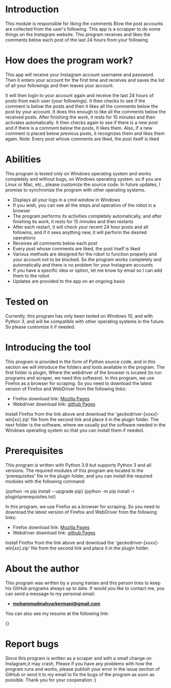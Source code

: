# Introduction

This module is responsible for liking the comments Blow
the post accounts are collected from the user's following.
This app is a scrapper to do some things on the Instagram website.
This program receives and likes the comments below each post of the last 24 hours from your following

# How does the program work?

This app will receive your Instagram account username and password.
Then it enters your account for the first time and receives and saves
the list of all your followings and then leaves your account.

It will then login to your account again and receive the last 24 hours
of posts from each user (your followings). It then checks to see if the
comment is below the posts and then it likes all the comments below the
post by your account. 
It does this enough to like all the comments below the received posts.
After finishing the work, it rests for 15 minutes and then activates automatically.
It then checks again to see if there is a new post and if there is a comment
below the posts, It likes them. Also, if a new comment is placed below previous posts,
it recognizes them and likes them again. 
Note: Every post whose comments are liked, the post itself is liked


# Abilities

This program is tested only on Windows operating system and works completely and without bugs, on Windows operating system.
so if you are Linux or Mac, etc., please customize the source code.
In future updates, I promise to synchronize the program with other operating systems.

- Displays all your logs in a cmd window in Windows
- If you wish, you can see all the steps and operation of the robot in a browser
- The program performs its activities completely automatically, and after finishing its work, it rests for 15 minutes and then restarts
- After each restart, it will check your recent 24 hour posts and all followins, and if it sees anything new, it will perform the desired operations
- Receives all comments below each post
- Every post whose comments are liked, the post itself is liked
- Various methods are designed for the robot to function properly and your account not to be blocked. So the program works completely and automatically and there is no problem for your Instagram accounts
- If you have a specific idea or option, let me know by email so I can add them to the robot
- Updates are provided to the app on an ongoing basis


# Tested on

Currently, this program has only been tested on Windows 10, and with Python 3, and will be compatible with other operating systems in the future.
So please customize it if needed.

# Introducing the tool

This program is provided in the form of Python source code, and in this section we will introduce
the folders and tools available in the program.
The first folder is plugin, Where the webdriver of the browser is located (to run programs and scraper, we need this software).
In this program, we use Firefox as a browser for scraping. So you need to download the latest version of Firefox and WebDriver from the following links:

- Firefox download link: [Mozilla Pages](https://www.mozilla.org/en-US/firefox/download/thanks/)
- Webdriver download link: [github Pages](https://github.com/mozilla/geckodriver/releases/)

Install Firefox from the link above and download the 'geckodriver-[xxxx]-win[xx].zip' file from the second link and place it in the plugin folder.
The next folder is the software, where we usually put the software needed in the Windows operating system so that you can install them if needed.


# Prerequisites

This program is written with Python 3.9 but supports Python 3 and all versions.
The required modules of this program are located in the 'prerequisites' file in the plugin folder, and you can install the required modules with the following command:

{python -m pip install --upgrade pip}
{python -m pip install -r plugin\\prerequisites.txt}

In this program, we use Firefox as a browser for scraping. So you need to download the latest version of Firefox and WebDriver from the following links:

- Firefox download link: [Mozilla Pages](https://www.mozilla.org/en-US/firefox/download/thanks/)
- Webdriver download link: [github Pages](https://github.com/mozilla/geckodriver/releases/)

Install Firefox from the link above and download the 'geckodriver-[xxxx]-win[xx].zip' file from the second link and place it in the plugin folder.


# About the author

This program was written by a young Iranian and this person tries to keep his GitHub programs always up to date.
If would you like to contact me, you can send a message to my personal email:

- **mohammadmahyarkermani@gmail.com**

You can also see my resume at the following link:

{}


# Report bugs

Since this program is written as a scraper and with a small change on Instagram,it may crash,
Please if you have any problems with how the program runs and works, please publish your error in the issue section of GitHub
or send it to my email to fix the bugs of the program as soon as possible. Thank you for your cooperation :)
